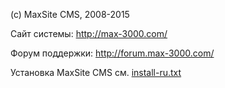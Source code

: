 (с) MaxSite CMS, 2008-2015

Сайт системы: http://max-3000.com/

Форум поддержки: http://forum.max-3000.com/

Установка MaxSite CMS см. [install-ru.txt](https://github.com/maxsite/cms/blob/master/_mso_add/install-ru.txt)
